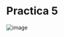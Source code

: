 # Practica 5
![image](https://github.com/Carlos-DanielCardenas/Practica-5/assets/148377835/12bcfcfe-376d-4036-b4e1-ba887034591b)
